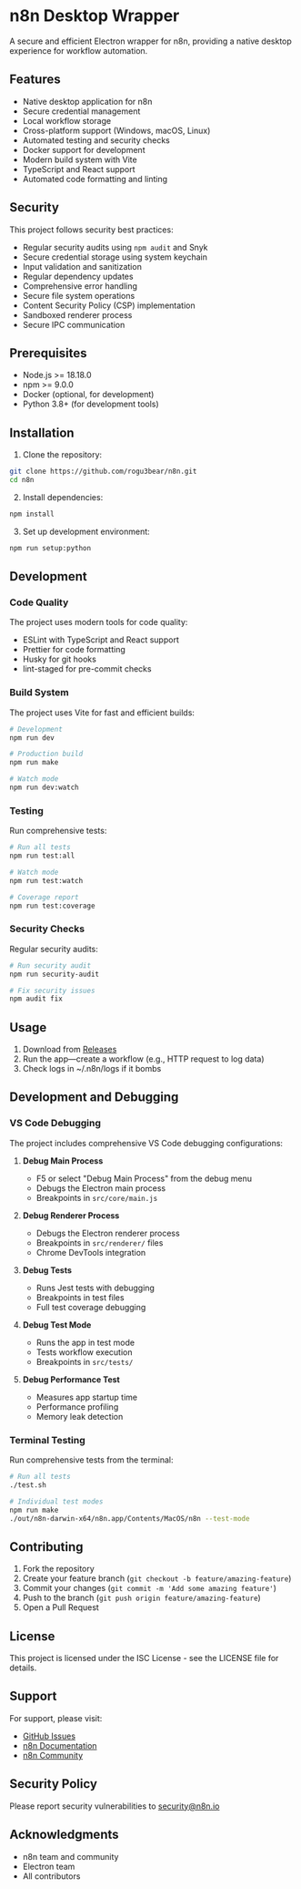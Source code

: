 # n8n Desktop Wrapper

A secure and efficient Electron wrapper for n8n, providing a native desktop experience for workflow automation.

## Features

- Native desktop application for n8n
- Secure credential management
- Local workflow storage
- Cross-platform support (Windows, macOS, Linux)
- Automated testing and security checks
- Docker support for development
- Modern build system with Vite
- TypeScript and React support
- Automated code formatting and linting

## Security

This project follows security best practices:

- Regular security audits using `npm audit` and Snyk
- Secure credential storage using system keychain
- Input validation and sanitization
- Regular dependency updates
- Comprehensive error handling
- Secure file system operations
- Content Security Policy (CSP) implementation
- Sandboxed renderer process
- Secure IPC communication

## Prerequisites

- Node.js >= 18.18.0
- npm >= 9.0.0
- Docker (optional, for development)
- Python 3.8+ (for development tools)

## Installation

1. Clone the repository:

```bash
git clone https://github.com/rogu3bear/n8n.git
cd n8n
```

2. Install dependencies:

```bash
npm install
```

3. Set up development environment:

```bash
npm run setup:python
```

## Development

### Code Quality

The project uses modern tools for code quality:

- ESLint with TypeScript and React support
- Prettier for code formatting
- Husky for git hooks
- lint-staged for pre-commit checks

### Build System

The project uses Vite for fast and efficient builds:

```bash
# Development
npm run dev

# Production build
npm run make

# Watch mode
npm run dev:watch
```

### Testing

Run comprehensive tests:

```bash
# Run all tests
npm run test:all

# Watch mode
npm run test:watch

# Coverage report
npm run test:coverage
```

### Security Checks

Regular security audits:

```bash
# Run security audit
npm run security-audit

# Fix security issues
npm audit fix
```

## Usage

1. Download from [Releases](https://github.com/rogu3bear/n8n/releases)
2. Run the app—create a workflow (e.g., HTTP request to log data)
3. Check logs in ~/.n8n/logs if it bombs

## Development and Debugging

### VS Code Debugging

The project includes comprehensive VS Code debugging configurations:

1. **Debug Main Process**
   - F5 or select "Debug Main Process" from the debug menu
   - Debugs the Electron main process
   - Breakpoints in `src/core/main.js`

2. **Debug Renderer Process**
   - Debugs the Electron renderer process
   - Breakpoints in `src/renderer/` files
   - Chrome DevTools integration

3. **Debug Tests**
   - Runs Jest tests with debugging
   - Breakpoints in test files
   - Full test coverage debugging

4. **Debug Test Mode**
   - Runs the app in test mode
   - Tests workflow execution
   - Breakpoints in `src/tests/`

5. **Debug Performance Test**
   - Measures app startup time
   - Performance profiling
   - Memory leak detection

### Terminal Testing

Run comprehensive tests from the terminal:

```bash
# Run all tests
./test.sh

# Individual test modes
npm run make
./out/n8n-darwin-x64/n8n.app/Contents/MacOS/n8n --test-mode
```

## Contributing

1. Fork the repository
2. Create your feature branch (`git checkout -b feature/amazing-feature`)
3. Commit your changes (`git commit -m 'Add some amazing feature'`)
4. Push to the branch (`git push origin feature/amazing-feature`)
5. Open a Pull Request

## License

This project is licensed under the ISC License - see the LICENSE file for details.

## Support

For support, please visit:

- [GitHub Issues](https://github.com/rogu3bear/n8n/issues)
- [n8n Documentation](https://docs.n8n.io)
- [n8n Community](https://community.n8n.io)

## Security Policy

Please report security vulnerabilities to security@n8n.io

## Acknowledgments

- n8n team and community
- Electron team
- All contributors
